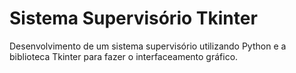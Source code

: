# Sistema Supervisório Tkinter

Desenvolvimento de um sistema supervisório utilizando Python e a biblioteca Tkinter para fazer o interfaceamento gráfico.
